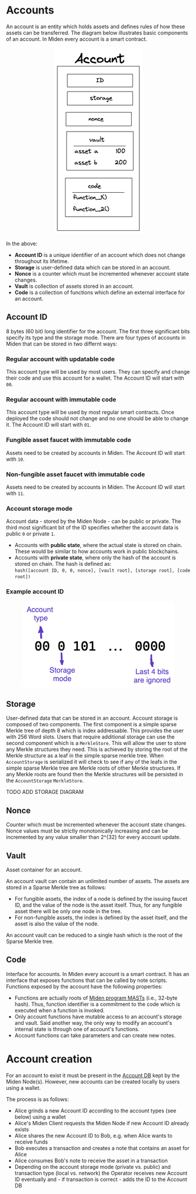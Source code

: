 # Accounts
An account is an entity which holds assets and defines rules of how these assets can be transferred. The diagram below illustrates basic components of an account. In Miden every account is a smart contract.

<p align="center">
    <img src="../diagrams/architecture/account/Account_Definition.png">
</p>

In the above:

* **Account ID** is a unique identifier of an account which does not change throughout its lifetime.
* **Storage** is user-defined data which can be stored in an account.
* **Nonce** is a counter which must be incremented whenever account state changes.
* **Vault** is collection of assets stored in an account.
* **Code** is a collection of functions which define an external interface for an account.

## Account ID
8 bytes (60 bit) long identifier for the account. The first three significant bits specify its type and the storage mode. There are four types of accounts in Miden that can be stored in two differnt ways:

### Regular account with updatable code
This account type will be used by most users. They can specify and change their code and use this account for a wallet. The Account ID will start with `00`.

### Regular account with immutable code
This account type will be used by most regular smart contracts. Once deployed the code should not change and no one should be able to change it. The Account ID will start with `01`.

### Fungible asset faucet with immutable code
Assets need to be created by accounts in Miden. The Account ID will start with `10`.

### Non-fungible asset faucet with immutable code
Assets need to be created by accounts in Miden. The Account ID will start with `11`.

### Account storage mode
Account data - stored by the Miden Node - can be public or private. The third most significant bit of the ID specifies whether the account data is public `0` or private `1`.

* Accounts with **public state**, where the actual state is stored on chain. These would be similar to how accounts work in public blockchains.
* Accounts with **private state**, where only the hash of the account is stored on chain. The hash is defined as: \
`hash([account ID, 0, 0, nonce], [vault root], [storage root], [code root])`

### Example account ID

<p align="center">
    <img src="../diagrams/architecture/account/Account_ID.png">
</p>

## Storage
User-defined data that can be stored in an account. Account storage is composed of two components. The first component is a simple sparse Merkle tree of depth 8 which is index addressable. This provides the user with 256 Word slots. Users that require additional storage can use the second component which is a `MerkleStore`. This will allow the user to store any Merkle structures they need. This is achieved by storing the root of the Merkle structure as a leaf in the simple sparse merkle tree. When `AccountStorage` is serialized it will check to see if any of the leafs in the simple sparse Merkle tree are Merkle roots of other Merkle structures. If any Merkle roots are found then the Merkle structures will be persisted in the `AccountStorage` `MerkleStore`.

TODO ADD STORAGE DIAGRAM

## Nonce
Counter which must be incremented whenever the account state changes. Nonce values must be strictly monotonically increasing and can be incremented by any value smaller than 2^{32} for every account update.

## Vault
Asset container for an account.

An account vault can contain an unlimited number of assets. The assets are stored in a Sparse
Merkle tree as follows:
* For fungible assets, the index of a node is defined by the issuing faucet ID, and the value
  of the node is the asset itself. Thus, for any fungible asset there will be only one node
  in the tree.
* For non-fungible assets, the index is defined by the asset itself, and the asset is also
  the value of the node.

An account vault can be reduced to a single hash which is the root of the Sparse Merkle tree.

## Code
Interface for accounts. In Miden every account is a smart contract. It has an interface that exposes functions that can be called by note scripts. Functions exposed by the account have the following properties:

* Functions are actually roots of [Miden program MASTs](https://wiki.polygon.technology/docs/miden/user_docs/assembly/main) (i.e., 32-byte hash). Thus, function identifier is a commitment to the code which is executed when a function is invoked.
* Only account functions have mutable access to an account's storage and vault. Said another way, the only way to modify an account's internal state is through one of account's functions.
* Account functions can take parameters and can create new notes.

# Account creation
For an account to exist it must be present in the [Account DB](https://0xpolygonmiden.github.io/miden-base/architecture/state.html#account-database) kept by the Miden Node(s). However, new accounts can be created locally by users using a wallet.

The process is as follows:

* Alice grinds a new Account ID according to the account types (see below) using a wallet
* Alice's Miden Client requests the Miden Node if new Account ID already exists
* Alice shares the new Account ID to Bob, e.g. when Alice wants to receive funds
* Bob executes a transaction and creates a note that contains an asset for Alice
* Alice consumes Bob's note to receive the asset in a transaction
* Depending on the account storage mode (private vs. public) and transaction type (local vs. network) the Operator receives new Account ID eventually and - if transaction is correct - adds the ID to the Account DB
